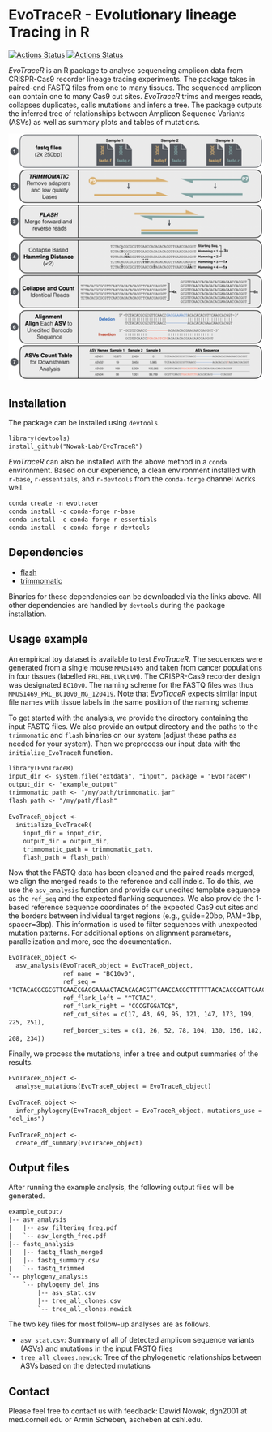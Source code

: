 EvoTraceR - Evolutionary lineage Tracing in R
================

[![Actions Status](https://github.com/Nowak-Lab/EvoTraceR/workflows/check-master/badge.svg)](https://github.com/Nowak-Lab/EvoTraceR/actions?query=workflow%3Acheck-master)
[![Actions Status](https://github.com/Nowak-Lab/EvoTraceR/workflows/check-development/badge.svg)](https://github.com/Nowak-Lab/EvoTraceR/actions?query=workflow%3Acheck-development)

*EvoTraceR* is an R package to analyse sequencing amplicon data from CRISPR-Cas9 recorder lineage tracing experiments. The package takes in paired-end FASTQ files from one to many tissues. The sequenced amplicon can contain one to many Cas9 cut sites. *EvoTraceR* trims and merges reads, collapses duplicates, calls mutations and infers a tree. The package outputs the inferred tree of relationships between Amplicon Sequence Variants (ASVs) as well as summary plots and tables of mutations.

![EvoTraceR pipeline concept](vignettes/figures/evotracer_pipeline_concept.png)


Installation
--------------

The package can be installed using `devtools`.

```
library(devtools)
install_github("Nowak-Lab/EvoTraceR")
```

*EvoTraceR* can also be installed with the above method in a `conda` environment. Based on our experience, a clean environment installed with `r-base`, `r-essentials`, and `r-devtools` from the `conda-forge` channel works well.

```
conda create -n evotracer
conda install -c conda-forge r-base
conda install -c conda-forge r-essentials
conda install -c conda-forge r-devtools
```


Dependencies
--------------

* [flash](https://ccb.jhu.edu/software/FLASH/)
* [trimmomatic](http://www.usadellab.org/cms/?page=trimmomatic)

Binaries for these dependencies can be downloaded via the links above. All other dependencies are handled by `devtools` during the package installation.


Usage example
--------------

An empirical toy dataset is available to test *EvoTraceR*. The sequences were generated from a single mouse `MMUS1495` and taken from cancer populations in four tissues (labelled `PRL`,`RBL`,`LVR`,`LVM`). The CRISPR-Cas9 recorder design was designated `BC10v0`. The naming scheme for the FASTQ files was thus `MMUS1469_PRL_BC10v0_MG_120419`. Note that *EvoTraceR* expects similar input file names with tissue labels in the same position of the naming scheme.

To get started with the analysis, we provide the directory containing the input FASTQ files. We also provide an output directory and the paths to the `trimmomatic` and `flash` binaries on our system (adjust these paths as needed for your system). Then we preprocess our input data with the `initialize_EvoTraceR` function.

```
library(EvoTraceR)
input_dir <- system.file("extdata", "input", package = "EvoTraceR")
output_dir <- "example_output"
trimmomatic_path <- "/my/path/trimmomatic.jar"
flash_path <- "/my/path/flash"

EvoTraceR_object <-
  initialize_EvoTraceR(
    input_dir = input_dir,
    output_dir = output_dir,
    trimmomatic_path = trimmomatic_path,
    flash_path = flash_path)
```

Now that the FASTQ data has been cleaned and the paired reads merged, we align the merged reads to the reference and call indels. To do this, we use the `asv_analysis` function and provide our unedited template sequence as the `ref_seq` and the expected flanking sequences. We also provide the 1-based reference sequence coordinates of the expected Cas9 cut sites and the borders between individual target regions (e.g., guide=20bp, PAM=3bp, spacer=3bp). This information is used to filter sequences with unexpected mutation patterns. For additional options on alignment parameters, parallelization and more, see the documentation.

```
EvoTraceR_object <-
  asv_analysis(EvoTraceR_object = EvoTraceR_object,
               ref_name = "BC10v0",
               ref_seq = "TCTACACGCGCGTTCAACCGAGGAAAACTACACACACGTTCAACCACGGTTTTTTACACACGCATTCAACCACGGACTGCTACACACGCACTCAACCGTGGATATTTACATACTCGTTCAACCGTGGATTGTTACACCCGCGTTCAACCAGGGTCAGATACACCCACGTTCAACCGTGGTACTATACTCGGGCATTCAACCGCGGCTTTCTGCACACGCCTACAACCGCGGAACTATACACGTGCATTCACCCGTGGATC",
               ref_flank_left = "^TCTAC",
               ref_flank_right = "CCCGTGGATC$",
               ref_cut_sites = c(17, 43, 69, 95, 121, 147, 173, 199, 225, 251),
               ref_border_sites = c(1, 26, 52, 78, 104, 130, 156, 182, 208, 234))
```

Finally, we process the mutations, infer a tree and output summaries of the results.

```
EvoTraceR_object <-
  analyse_mutations(EvoTraceR_object = EvoTraceR_object)

EvoTraceR_object <-
  infer_phylogeny(EvoTraceR_object = EvoTraceR_object, mutations_use = "del_ins")

EvoTraceR_object <-
  create_df_summary(EvoTraceR_object)
```

Output files
--------------

After running the example analysis, the following output files will be generated.

```
example_output/
|-- asv_analysis
|   |-- asv_filtering_freq.pdf
|   `-- asv_length_freq.pdf
|-- fastq_analysis
|   |-- fastq_flash_merged
|   |-- fastq_summary.csv
|   `-- fastq_trimmed
`-- phylogeny_analysis
    `-- phylogeny_del_ins
        |-- asv_stat.csv
        |-- tree_all_clones.csv
        `-- tree_all_clones.newick
```

The two key files for most follow-up analyses are as follows.

* `asv_stat.csv`: Summary of all of detected amplicon sequence variants (ASVs) and mutations in the input FASTQ files
* `tree_all_clones.newick`: Tree of the phylogenetic relationships between ASVs based on the detected mutations


Contact
--------------

Please feel free to contact us with feedback: Dawid Nowak, dgn2001 at med.cornell.edu or Armin Scheben, ascheben at cshl.edu.
